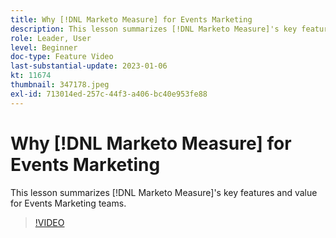```yaml
---
title: Why [!DNL Marketo Measure] for Events Marketing
description: This lesson summarizes [!DNL Marketo Measure]'s key features and value for Events Marketing teams.
role: Leader, User
level: Beginner
doc-type: Feature Video
last-substantial-update: 2023-01-06
kt: 11674
thumbnail: 347178.jpeg
exl-id: 713014ed-257c-44f3-a406-bc40e953fe88
---
```

# Why [!DNL Marketo Measure] for Events Marketing

This lesson summarizes [!DNL Marketo Measure]'s key features and value for Events Marketing teams.

>[!VIDEO](https://video.tv.adobe.com/v/347178/?quality=12&learn=on)
